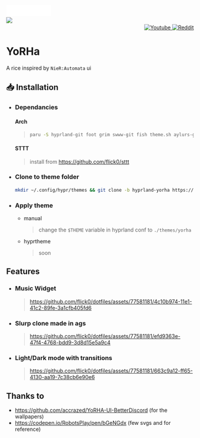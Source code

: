 <div>
    <img src="./assets/title.svg" height="30px">
</div>
<img src="https://github.com/flick0/dotfiles/assets/77581181/4b94622c-69f4-4f2d-82c4-7032d6e66ca4">
<div align="right">
        <a href="https://www.youtube.com/watch?v=zi2Nm5-0PYY">
            <img alt="Youtube" src="https://img.shields.io/badge/YouTube-%23c2bda6.svg?style=for-the-badge&logo=YouTube&logoColor=48463d">
        </a>
        <a href="https://www.reddit.com/r/unixporn/comments/z6s20y/hyprland_aurora_modified_my_previous_rice_to_fit/">
            <img alt="Reddit" src="https://img.shields.io/badge/Reddit-%23c2bda6.svg?style=for-the-badge&logo=Reddit&logoColor=48463d">
        </a>
</div>


# YoRHa

A rice inspired by `NieR:Automata` ui


## 📥 Installation

- ### Dependancies
    #### Arch
    > ```sh
    > paru -S hyprland-git foot grim swww-git fish theme.sh aylurs-gtk-shell-git sassc starship cava imagemagick hyprbars-git
    > ```
    #### STTT
    > install from https://github.com/flick0/sttt
- ### Clone to theme folder
  ```sh
  mkdir ~/.config/hypr/themes && git clone -b hyprland-yorha https://github.com/flick0/dotfiles ~/.config/hypr/themes/yorha
  ```  

- ### Apply theme
  
  - manual
     > change the `$THEME` variable in hyprland conf to `./themes/yorha`
  
  - hyprtheme
     > soon

## Features
 - ### Music Widget
   > https://github.com/flick0/dotfiles/assets/77581181/4c10b974-11e1-41c2-89fe-3a1cfb405fd6

 - ### Slurp clone made in ags
   > https://github.com/flick0/dotfiles/assets/77581181/efd9363e-47f4-4768-bdd9-3d8d15e5a9c4

 - ### Light/Dark mode with transitions
   > https://github.com/flick0/dotfiles/assets/77581181/663c9a12-ff65-4130-aa19-7c38cb6e90e6


## Thanks to
- https://github.com/accrazed/YoRHA-UI-BetterDiscord (for the wallpapers)
- https://codepen.io/RobotsPlay/pen/bGeNGdx (few svgs and for reference)
